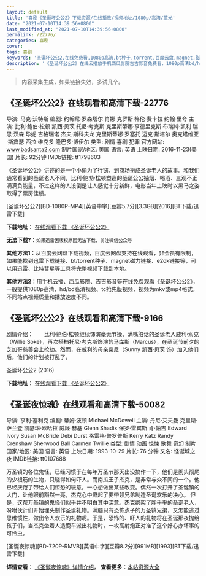 ```yaml
---
layout: default
title: '喜剧《圣诞坏公公2》下载资源/在线播放/视频地址/1080p/高清/蓝光'
date: "2021-07-10T14:39:56+0800"
last_modified_at: "2021-07-10T14:39:56+0800"
permalink: /22776/
categories: 喜剧
cover:
tags: 喜剧
keywords: '圣诞坏公公2,在线免费看,1080p高清,bt种子,torrent,百度云盘,magnet,磁力链,迅雷下载资源'
description: '《圣诞坏公公2》在线云播放手机西瓜影院吉吉影音免费看，1080p高清bd/hd未删减完整版和tc抢先枪版，mkv/mp4格式，附带bt/torrent种子、magnet/磁力链、百度云盘、网盘资源迅雷下载链接'
---
```


>内容采集生成，如果链接失效，多试几个。


## 《圣诞坏公公2》在线观看和高清下载-22776

导演: 马克·沃特斯 编剧: 约翰尼·罗森塔尔 肖娜·克罗斯 格伦·费卡拉 约翰·里夸 主演: 比利·鲍伯·松顿 凯西·贝茨 托尼·考克斯 克里斯蒂娜·亨德里克斯 布瑞特·凯利 瑞恩·汉森 珍妮·吉格瑞诺 杰夫·斯科夫龙 克里斯蒂娜·罗塞托 迈克·斯塔尔 奥克塔维亚·斯宾瑟 西拉·维克多 隆巴多·博伊尔 类型: 剧情 喜剧 犯罪 官方网站: www.badsanta2.com 制片国家/地区: 美国 语言: 英语 上映日期: 2016-11-23(美国) 片长: 92分钟 IMDb链接: tt1798603

《圣诞坏公公》讲述的是一个小偷为了行窃，到商场扮成圣诞老人的故事。和我们通常看到的圣诞老人不同，比利·鲍勃·松顿塑造的圣诞公公抽烟、喝酒、三观不正满满负能量，不过这样的人设倒是让人感觉十分新鲜，电影当年上映时以黑马之姿取得了票房佳绩。


[圣诞坏公公2][BD-1080P-MP4][英语中字][豆瓣5.7分][3.3GB][2016][BT下载/迅雷下载]

**下载地址**： [在线观看下载 《圣诞坏公公2》](https://www.btdx8.com/torrent/bad_santa_2_2016.html) 


**无法下载?**：`如果迅雷因版权原因无法下载，关注微信公众号 `

**其他方法1**：从百度云网盘下载视频，百度云网盘支持在线观看，非会员有限制，如果能找到迅雷下载链接、bt/torrent种子、magnet磁力链接、e2dk链接等，可以用迅雷、比特彗星等工具将完整视频下载到本地。

**其他方法2**：用手机云播、西瓜影院、吉吉影音等在线免费观看《圣诞坏公公2》，一般提供1080p高清、hd/bd高清视频、tc抢先版视频，视频为mkv或mp4格式，不同站点视频质量和播放速度不同。


## 《圣诞坏公公2》在线观看和高清下载-9166

剧情介绍：　　比利·鲍伯·松顿继续饰演毫无节操、满嘴脏话的圣诞老人威利·索克（Willie Soke），再次搭档托尼·考克斯饰演的马库斯（Marcus），在圣诞节前夕的芝加哥慈善会上抢劫。然而，在威利的母亲桑尼（Sunny 凯西·贝茨 饰）加入他们后，他们的计划被打乱了。


圣诞坏公公2 (2016)

**下载地址**： [在线观看下载 《圣诞坏公公2》](https://www.btbtdy.me/btdy/dy9030.html) 


## 《圣诞夜惊魂》在线观看和高清下载-50082

导演: 亨利·塞利克 编剧: 蒂姆·波顿 Michael McDowell 主演: 丹尼·艾夫曼 克里斯·萨兰登 凯瑟琳·欧哈拉 威廉·赫基 Glenn Shadix 保罗·雷宾斯 肯·帕吉 Edward Ivory Susan McBride Debi Durst 格雷格·普罗普斯 Kerry Katz Randy Crenshaw Sherwood Ball Carmen Twillie 类型: 剧情 动画 惊悚 歌舞 奇幻 制片国家/地区: 美国 语言: 英语 上映日期: 1993-10-29 片长: 76 分钟 又名: 怪诞城之夜 IMDb链接: tt0107688

万圣镇的各位鬼怪，已经习惯于在每年万圣节那天出没搞作一下，他们是彻头彻尾的少根筋的生物，只晓得如何吓人。而南瓜王子杰克，是非常与众不同的一个。他已经厌倦了带给人们惊恐的玩意，一心想做出某些改变。偶然一次打开了圣诞镇的大门，让他眼前豁然一亮，杰克心中燃起了要带领兄弟制造圣诞欢乐的决心。 但是，这帮万圣镇的鬼怪们似乎并不明白其中深意。杰克绑架了胖乎乎的圣诞老人，吩咐伙计们开始埋头制作圣诞礼物。满脑只有恐怖点子的万圣镇兄弟，又怎能逃过思维惯性，做出令人欢乐的礼物呢。于是，恐怖的、吓人的礼物将在圣诞那夜抛给孩子们，当杰克坐着人造鹿车派出礼物时，一枚高射炮正对准了这个好心办坏事的可怜虫。


[圣诞夜惊魂][BD-720P-RMVB][英语中字][豆瓣8.2分][991MB][1993][BT下载/迅雷下载]

**详情查看**： [《圣诞夜惊魂》详情介绍](/movie/50082/)， **查看更多**：[本站资源大全](/movie/t/all/)

